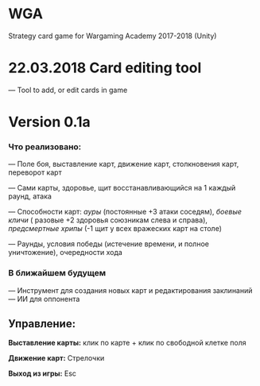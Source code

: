 # WGA
Strategy card game for Wargaming Academy 2017-2018 (Unity)
<h1>22.03.2018 Card editing tool</h1>
<p>&mdash; Tool to add, or edit cards in game </p>

<h1>Version 0.1a</h1>
<h3>Что реализовано:</h3>
<p>&mdash; Поле боя, выставление карт, движение карт, столкновения карт, переворот карт</p>
<p>&mdash; Сами карты, здоровье, щит восстанавливающийся на 1 каждый раунд, атака</p>
<p>&mdash; Способности карт: <i>ауры</i> (постоянные +3 атаки соседям), <i>боевые кличи</i> ( разовые +2 здоровья союзникам слева и справа), <i>предсмертные хрипы</i> (-1 щит у всех вражеских карт на столе)</pre>
<p>&mdash; Раунды, условия победы (истечение времени, и полное уничтожение), очередности хода</p>
<h3>В ближайшем будущем</h3>
&mdash; Инструмент для создания новых карт и редактирования заклинаний
&mdash; ИИ для оппонента


<h2>Управление:</h2>
<p><b>Выставление карты:</b> клик по карте + клик по свободной клетке поля</p>
<p><b>Движение карт:</b> Стрелочки</p>
<p><b>Выход из игры:</b> Esc</p>
